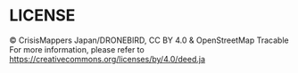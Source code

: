 # LICENSE

© CrisisMappers Japan/DRONEBIRD, CC BY 4.0 & OpenStreetMap Tracable
For more information, please refer to <https://creativecommons.org/licenses/by/4.0/deed.ja>

